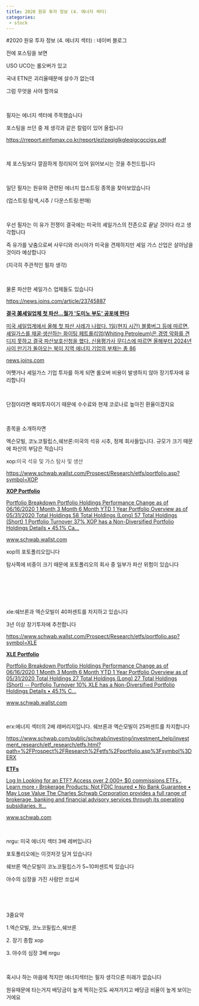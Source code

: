 ```yaml
---
title: 2020 원유 투자 정보 (4. 에너지 섹터)
categories:
 - stock
---
```

#2020 원유 투자 정보 (4. 에너지 섹터) : 네이버 블로그
<div class="wrap_rabbit pcol2 _param(1) _postViewArea222004040255" id="post-view222004040255">
<!-- Rabbit HTML --><div class="se-viewer se-theme-default" lang="ko-KR">
<!-- SE_DOC_HEADER_END -->
<div class="se-main-container">
<div class="se-component se-text se-l-default" id="SE-2fd9ee2e-fdf4-4c43-8e4c-b82625d29e07">
<div class="se-component-content">
<div class="se-section se-section-text se-l-default">
<div class="se-module se-module-text">
<!-- SE-TEXT { --><p class="se-text-paragraph se-text-paragraph-align-" id="SE-a7ee59a8-710e-44d5-81ca-b8024ac8678e" style=""><span class="se-fs- se-ff-" id="SE-024cdcd7-fd52-4ed3-bbf1-9124244a02a7" style="">전에 포스팅을 보면</span></p><!-- } SE-TEXT --><!-- SE-TEXT { --><p class="se-text-paragraph se-text-paragraph-align-" id="SE-af5c1b1a-0620-4790-ba28-56f56c30b422" style=""><span class="se-fs- se-ff-" id="SE-969e273b-fedb-4cab-b9b6-e4ff700909e7" style="">USO UCO는 롤오버가 있고</span></p><!-- } SE-TEXT --><!-- SE-TEXT { --><p class="se-text-paragraph se-text-paragraph-align-" id="SE-469e8d9c-9712-4c90-9717-18b821634ee0" style=""><span class="se-fs- se-ff-" id="SE-cd1d88cf-f7da-4bc6-ade1-9c1092eab35e" style="">국내 ETN은 괴리율때문에 살수가 없는데 </span></p><!-- } SE-TEXT --><!-- SE-TEXT { --><p class="se-text-paragraph se-text-paragraph-align-" id="SE-b16d27fa-55eb-440a-8b97-6aa7056a1e1b" style=""><span class="se-fs- se-ff-" id="SE-2921daf6-917c-43ce-bbb5-374606fa90fe" style="">그럼 무엇을 사야 할까요</span></p><!-- } SE-TEXT --><!-- SE-TEXT { --><p class="se-text-paragraph se-text-paragraph-align-" id="SE-d3238edb-3092-45ba-890e-1ce31f6e1a05" style=""><span class="se-fs- se-ff-" id="SE-a6fcca94-42bc-426b-aa85-2962abfa7980" style="">​</span></p><!-- } SE-TEXT --><!-- SE-TEXT { --><p class="se-text-paragraph se-text-paragraph-align-" id="SE-361593b2-9cd6-469b-9aea-ebb440c75d32" style=""><span class="se-fs- se-ff-" id="SE-875dc069-ab4a-4f24-93ca-c4c0ea2a2478" style="">필자는 에너지 섹터에 주목했습니다</span></p><!-- } SE-TEXT --><!-- SE-TEXT { --><p class="se-text-paragraph se-text-paragraph-align-" id="SE-a76bff18-7028-40ef-9811-1fd252ac9fab" style=""><span class="se-fs- se-ff-" id="SE-9e976cf4-c390-4175-9f29-a348208afb02" style="">포스팅을 쓰던 중 제 생각과 같은 칼럼이 있어 올립니다</span></p><!-- } SE-TEXT --><!-- SE-TEXT { --><p class="se-text-paragraph se-text-paragraph-align-" id="SE-6270c10e-8bb0-49da-bd03-d94c665b3146" style=""><span class="se-fs- se-ff-" id="SE-5e17468e-3573-434c-a5b8-c1daf61825dd" style=""><a class="se-link" href="https://rreport.einfomax.co.kr/report/ezlzeqiglkgleqigcgccigx.pdf" target="_blank">https://rreport.einfomax.co.kr/report/ezlzeqiglkgleqigcgccigx.pdf</a></span></p><!-- } SE-TEXT --><!-- SE-TEXT { --><p class="se-text-paragraph se-text-paragraph-align-" id="SE-6bb59265-95c6-4f57-8395-0ce259a9e0ef" style=""><span class="se-fs- se-ff-" id="SE-a8985439-953e-4988-801d-dbadc788f4e4" style="">​</span></p><!-- } SE-TEXT --><!-- SE-TEXT { --><p class="se-text-paragraph se-text-paragraph-align-" id="SE-98114ecb-ec3c-4969-9f02-c5b96355c045" style=""><span class="se-fs- se-ff-" id="SE-46438a71-90e8-432c-b51d-16a0bbd69eec" style="">제 포스팅보다 깔끔하게 정리되어 있어 읽어보시는 것을 추천드립니다</span></p><!-- } SE-TEXT --><!-- SE-TEXT { --><p class="se-text-paragraph se-text-paragraph-align-" id="SE-6e0b504a-ce73-41e2-bc99-ba416a0e8444" style=""><span class="se-fs- se-ff-" id="SE-1a8ea530-66dc-46a3-b3d2-d6cb41babe3d" style="">​</span></p><!-- } SE-TEXT --><!-- SE-TEXT { --><p class="se-text-paragraph se-text-paragraph-align-" id="SE-cbe1129d-2a1e-4cc2-b339-294fbf1ca8c9" style=""><span class="se-fs- se-ff-" id="SE-3bd16a29-e6fc-474d-8f32-9215b8f132aa" style="">일단 필자는 원유와 관련된 에너지 업스트링 종목을 찾아보았습니다</span></p><!-- } SE-TEXT --><!-- SE-TEXT { --><p class="se-text-paragraph se-text-paragraph-align-" id="SE-87cab7f2-4ac8-47ca-9374-9a473c160b88" style=""><span class="se-fs- se-ff-" id="SE-c21e7967-b67a-4334-bb6a-87ee8191b2d4" style="">(업스트링:탐색,시추 / 다운스트링:판매)</span></p><!-- } SE-TEXT --><!-- SE-TEXT { --><p class="se-text-paragraph se-text-paragraph-align-" id="SE-1689d60b-dda1-467c-86e6-2586ea031bdc" style=""><span class="se-fs- se-ff-" id="SE-d318667f-934f-40a8-9f6e-21688d564b56" style="">​</span></p><!-- } SE-TEXT --><!-- SE-TEXT { --><p class="se-text-paragraph se-text-paragraph-align-" id="SE-0bdeec63-5b12-4180-81c8-3b57a21d01ab" style=""><span class="se-fs- se-ff-" id="SE-5cfbd72c-fe0b-4597-b0bc-d7177f234cf1" style="">우선 필자는 이 유가 전쟁이 결국에는 미국의 셰일가스의 잔존으로 끝날 것이다 라고 생각합니다</span></p><!-- } SE-TEXT --><!-- SE-TEXT { --><p class="se-text-paragraph se-text-paragraph-align-" id="SE-286a9130-ef91-4dc0-b67a-9aaa1c2c6d2e" style=""><span class="se-fs- se-ff-" id="SE-227d8a96-2bd6-4335-b8af-4f9e848c5620" style="">즉 유가를 낮춤으로써 사우디와 러시아가 미국을 견제하지만 셰일 가스 산업은 살아남을 것이라 예상합니다</span></p><!-- } SE-TEXT --><!-- SE-TEXT { --><p class="se-text-paragraph se-text-paragraph-align-" id="SE-27b4bc70-677d-49ac-96d8-da8250c32dd4" style=""><span class="se-fs- se-ff-" id="SE-0d07f253-c474-4070-952c-05eda820b332" style="">(지극히 주관적인 필자 생각)</span></p><!-- } SE-TEXT --><!-- SE-TEXT { --><p class="se-text-paragraph se-text-paragraph-align-" id="SE-56f383c4-6650-4751-b928-a725e6a17404" style=""><span class="se-fs- se-ff-" id="SE-301fc56c-a59b-47d7-9032-ebc5e8a8539e" style="">​</span></p><!-- } SE-TEXT --><!-- SE-TEXT { --><p class="se-text-paragraph se-text-paragraph-align-" id="SE-f824c78d-b65d-4ff4-89d0-aa2fe8579d1f" style=""><span class="se-fs- se-ff-" id="SE-6373114e-445b-42d6-ae18-90784d970ccf" style="">물론 파산한 셰일가스 업체들도 있습니다</span></p><!-- } SE-TEXT --><!-- SE-TEXT { --><p class="se-text-paragraph se-text-paragraph-align-" id="SE-5d197dc9-1313-4c7a-aafd-a59cf97e4013" style=""><span class="se-fs- se-ff-" id="SE-bbdc9948-5dbb-41c6-96df-18a15c3aeff9" style=""><a class="se-link" href="https://news.joins.com/article/23745887" target="_blank">https://news.joins.com/article/23745887</a></span></p><!-- } SE-TEXT -->
</div>
</div>
</div>
</div> <div class="se-component se-oglink se-l-large_image" id="SE-28106190-1f43-4a7c-a5cc-f5c6d7e6fcd1">
<div class="se-component-content">
<div class="se-section se-section-oglink se-l-large_image se-section-align-">
<div class="se-module se-module-oglink">
<a class="se-oglink-thumbnail" href="https://news.joins.com/article/23745887" target="_blank">
<img alt="" class="se-oglink-thumbnail-resource" src="https://dthumb-phinf.pstatic.net/?src=%22https%3A%2F%2Fpds.joins.com%2Fnews%2Fcomponent%2Fhtmlphoto_mmdata%2F202004%2F02%2F7172394c-fbb3-4d98-be71-7cdead85e375.jpg%22&amp;type=ff500_300">
</img></a>
<a class="se-oglink-info" href="https://news.joins.com/article/23745887" target="_blank">
<div class="se-oglink-info-container">
<strong class="se-oglink-title">결국 美셰일업체 첫 파산…월가 '도미노 부도' 공포에 떤다</strong>
<p class="se-oglink-summary">미국 셰일업계에서 올해 첫 파산 사례가 나왔다. 1일(현지 시간) 블룸버그 등에 따르면, 셰일가스를 채굴·생산하는 화이팅 페트롤리엄(Whiting Petroleum)은 경영 악화를 견디지 못하고 결국 파산보호신청을 했다. 신용평가사 무디스에 따르면 올해부터 2024년 사이 만기가 돌아오는 북미 지역 에너지 기업의 부채는 총 86</p>
<p class="se-oglink-url">news.joins.com</p>
</div>
</a>
</div>
</div>
</div>
<script class="__se_module_data" data-module='{"type":"v2_oglink", "id" :"SE-28106190-1f43-4a7c-a5cc-f5c6d7e6fcd1", "data" : {"link" : "https://news.joins.com/article/23745887", "isVideo" : "false", "thumbnail" : "https://dthumb-phinf.pstatic.net/?src=%22https%3A%2F%2Fpds.joins.com%2Fnews%2Fcomponent%2Fhtmlphoto_mmdata%2F202004%2F02%2F7172394c-fbb3-4d98-be71-7cdead85e375.jpg%22&amp;type=ff500_300"}}' type="text/data"></script>
</div> <div class="se-component se-text se-l-default" id="SE-e798e7b5-972d-418d-a44d-28a9f97f5535">
<div class="se-component-content">
<div class="se-section se-section-text se-l-default">
<div class="se-module se-module-text">
<!-- SE-TEXT { --><p class="se-text-paragraph se-text-paragraph-align-" id="SE-6fbee89a-a881-4251-bc1d-8bcd57864ab5" style=""><span class="se-fs- se-ff-" id="SE-77110313-e326-4cd6-85fe-9c861382c63b" style="">어쨋거나 셰일가스 기업 투자를 하게 되면 롤오버 비용이 발생하지 않아 장기투자에 유리합니다</span></p><!-- } SE-TEXT --><!-- SE-TEXT { --><p class="se-text-paragraph se-text-paragraph-align-" id="SE-4eadc27a-043b-4dd5-a854-7863ee95faf0" style=""><span class="se-fs- se-ff-" id="SE-09c2b2ec-7379-463c-972d-782c24b60121" style="">​</span></p><!-- } SE-TEXT --><!-- SE-TEXT { --><p class="se-text-paragraph se-text-paragraph-align-" id="SE-d1bea2f8-3612-4211-aa4e-5be26398399c" style=""><span class="se-fs- se-ff-" id="SE-d2ca178d-5ff0-4179-9142-92d3aca5cf64" style="">단점이라면 해외투자이기 때문에 수수료와 현재 코로나로 높아진 환율이겠지요</span></p><!-- } SE-TEXT --><!-- SE-TEXT { --><p class="se-text-paragraph se-text-paragraph-align-" id="SE-65440630-96ec-452e-8b7e-14176870d049" style=""><span class="se-fs- se-ff-" id="SE-6c3c973d-fbd1-4cc1-97d0-bc2632a3ed08" style="">​</span></p><!-- } SE-TEXT --><!-- SE-TEXT { --><p class="se-text-paragraph se-text-paragraph-align-" id="SE-f3ce9461-0ea2-463c-8b24-d0a903242b01" style=""><span class="se-fs- se-ff-" id="SE-011aad82-b070-4737-aad3-f16d9e68fc19" style="">종목을 소개하자면</span></p><!-- } SE-TEXT --><!-- SE-TEXT { --><p class="se-text-paragraph se-text-paragraph-align-" id="SE-c939fd75-ce79-4f6f-a881-7cb63852270b" style=""><span class="se-fs- se-ff-" id="SE-62a5ecfc-dbf7-4ca0-a88d-5ef183387571" style="">엑슨모빌, 코노코필립스,쉐브론:미국의 석유 시추, 정제 회사들입니다. 규모가 크기 때문에 파산의 부담은 적습니다</span></p><!-- } SE-TEXT --><!-- SE-TEXT { --><p class="se-text-paragraph se-text-paragraph-align-" id="SE-80098947-9c13-40bc-b9d4-c5d10a2811cb" style=""><span class="se-fs- se-ff-" id="SE-574fc6ca-ff61-4b52-b926-5ed39e86a02d" style="">xop:</span><span class="se-fs-fs15 se-ff-system se-style-unset" id="SE-cc4a7005-dee2-44ff-beda-2179a3b5443e" style="color:#414042;background-color:#ffffff;">미국 석유 및 가스 탐사 및 생산</span></p><!-- } SE-TEXT --><!-- SE-TEXT { --><p class="se-text-paragraph se-text-paragraph-align-" id="SE-f2e6c387-d684-4131-af15-abff7ee6e5b8" style=""><span class="se-fs- se-ff-" id="SE-a056df26-c964-4b2a-b2ab-87fa8a499cf7" style=""><a class="se-link" href="https://www.schwab.wallst.com/Prospect/Research/etfs/portfolio.asp?symbol=XOP" target="_blank">https://www.schwab.wallst.com/Prospect/Research/etfs/portfolio.asp?symbol=XOP</a></span></p><!-- } SE-TEXT -->
</div>
</div>
</div>
</div> <div class="se-component se-oglink se-l-text" id="SE-796265d6-0b07-44eb-9685-929d5db1903e">
<div class="se-component-content">
<div class="se-section se-section-oglink se-l-text se-section-align-">
<div class="se-module se-module-oglink">
<a class="se-oglink-info" href="https://www.schwab.wallst.com/Prospect/Research/etfs/portfolio.asp?symbol=XOP" target="_blank">
<div class="se-oglink-info-container">
<strong class="se-oglink-title">XOP Portfolio</strong>
<p class="se-oglink-summary">Portfolio Breakdown Portfolio Holdings Performance Change as of 06/16/2020 1 Month 3 Month 6 Month YTD 1 Year Portfolio Overview as of 05/31/2020 Total Holdings 58 Total Holdings (Long) 57 Total Holdings (Short) 1 Portfolio Turnover 37% XOP has a Non-Diversified Portfolio Holdings Details • 45.1% Ca...</p>
<p class="se-oglink-url">www.schwab.wallst.com</p>
</div>
</a>
</div>
</div>
</div>
<script class="__se_module_data" data-module='{"type":"v2_oglink", "id" :"SE-796265d6-0b07-44eb-9685-929d5db1903e", "data" : {"link" : "https://www.schwab.wallst.com/Prospect/Research/etfs/portfolio.asp?symbol=XOP", "isVideo" : "false", "thumbnail" : ""}}' type="text/data"></script>
</div> <div class="se-component se-text se-l-default" id="SE-784ebbb2-9a02-4fbb-9d20-b50aa1082e18">
<div class="se-component-content">
<div class="se-section se-section-text se-l-default">
<div class="se-module se-module-text">
<!-- SE-TEXT { --><p class="se-text-paragraph se-text-paragraph-align-" id="SE-46dc8527-1bc9-43dc-b0de-43c7e10c2e42" style=""><span class="se-fs- se-ff-" id="SE-b15a7783-91a0-49d1-baf3-bb58d86ecc03" style="">xop의 포토폴리오입니다</span></p><!-- } SE-TEXT --><!-- SE-TEXT { --><p class="se-text-paragraph se-text-paragraph-align-" id="SE-c1b13a58-ebc8-4765-bb97-983d629851f6" style=""><span class="se-fs- se-ff-" id="SE-87cd4df9-9cc5-4dfc-9674-51e84d248a70" style="">탐사쪽에 비중이 크기 때문에 포토폴리오의 회사 중 일부가 파산 위험이 있습니다</span></p><!-- } SE-TEXT --><!-- SE-TEXT { --><p class="se-text-paragraph se-text-paragraph-align-" id="SE-beafdf05-971c-4d80-8623-85ea5d11c150" style=""><span class="se-fs- se-ff-" id="SE-4250b05b-00ed-4c43-ac12-c5309c144326" style="">​</span></p><!-- } SE-TEXT --><!-- SE-TEXT { --><p class="se-text-paragraph se-text-paragraph-align-" id="SE-61c084a6-fb01-40fe-98b2-59cc991d50b6" style=""><span class="se-fs- se-ff-" id="SE-f18f7a83-264a-427d-9e9d-0167411579b9" style="">​</span></p><!-- } SE-TEXT --><!-- SE-TEXT { --><p class="se-text-paragraph se-text-paragraph-align-" id="SE-c69a2de7-892b-4adc-919d-66e20969d764" style=""><span class="se-fs- se-ff-" id="SE-9d5ca80b-f2bc-4101-bae5-fbef4b477ee1" style="">​</span></p><!-- } SE-TEXT --><!-- SE-TEXT { --><p class="se-text-paragraph se-text-paragraph-align-" id="SE-bd8d08ed-d2a9-4a25-ae9a-740df5858e7f" style=""><span class="se-fs- se-ff-" id="SE-e98e35cb-55a5-4da7-8c2e-f3d01fb77b36" style="">xle:쉐브론과 엑슨모빌이 40퍼센트를 차지하고 있습니다</span></p><!-- } SE-TEXT --><!-- SE-TEXT { --><p class="se-text-paragraph se-text-paragraph-align-" id="SE-b9badc4c-f3e3-4b5f-a773-82f2c5960374" style=""><span class="se-fs- se-ff-" id="SE-33afd3b4-740b-4a65-ad6b-341585f5ab4a" style="">3년 이상 장기투자에 추천합니다</span></p><!-- } SE-TEXT --><!-- SE-TEXT { --><p class="se-text-paragraph se-text-paragraph-align-" id="SE-715ccdcb-ad4c-49db-a1dc-7ea5ecf78bb3" style=""><span class="se-fs- se-ff-" id="SE-4b1e7b1b-6ae1-4263-baca-a8ecd3dac9b6" style=""><a class="se-link" href="https://www.schwab.wallst.com/Prospect/Research/etfs/portfolio.asp?symbol=XLE" target="_blank">https://www.schwab.wallst.com/Prospect/Research/etfs/portfolio.asp?symbol=XLE</a></span></p><!-- } SE-TEXT -->
</div>
</div>
</div>
</div> <div class="se-component se-oglink se-l-image" id="SE-938c1235-96ef-4cb3-b4e7-41d13f9d1b5c">
<div class="se-component-content">
<div class="se-section se-section-oglink se-l-image se-section-align-">
<div class="se-module se-module-oglink">
<a class="se-oglink-thumbnail" href="https://www.schwab.wallst.com/Prospect/Research/etfs/portfolio.asp?symbol=XLE" target="_blank">
<img alt="" class="se-oglink-thumbnail-resource" src="https://dthumb-phinf.pstatic.net/?src=%22https%3A%2F%2Fwww.schwab.wallst.com%2Fcgi-bin%2Fupload.dll%2Ffile.png%3Fzab877d0az9176eb3af70646a8ba89194d8a0120a9%22&amp;type=ff120">
</img></a>
<a class="se-oglink-info" href="https://www.schwab.wallst.com/Prospect/Research/etfs/portfolio.asp?symbol=XLE" target="_blank">
<div class="se-oglink-info-container">
<strong class="se-oglink-title">XLE Portfolio</strong>
<p class="se-oglink-summary">Portfolio Breakdown Portfolio Holdings Performance Change as of 06/16/2020 1 Month 3 Month 6 Month YTD 1 Year Portfolio Overview as of 05/31/2020 Total Holdings 27 Total Holdings (Long) 27 Total Holdings (Short) -- Portfolio Turnover 10% XLE has a Non-Diversified Portfolio Holdings Details • 45.1% C...</p>
<p class="se-oglink-url">www.schwab.wallst.com</p>
</div>
</a>
</div>
</div>
</div>
<script class="__se_module_data" data-module='{"type":"v2_oglink", "id" :"SE-938c1235-96ef-4cb3-b4e7-41d13f9d1b5c", "data" : {"link" : "https://www.schwab.wallst.com/Prospect/Research/etfs/portfolio.asp?symbol=XLE", "isVideo" : "false", "thumbnail" : "https://dthumb-phinf.pstatic.net/?src=%22https%3A%2F%2Fwww.schwab.wallst.com%2Fcgi-bin%2Fupload.dll%2Ffile.png%3Fzab877d0az9176eb3af70646a8ba89194d8a0120a9%22&amp;type=ff120"}}' type="text/data"></script>
</div> <div class="se-component se-text se-l-default" id="SE-febee247-fb43-41a0-85d0-fab0d2b815fe">
<div class="se-component-content">
<div class="se-section se-section-text se-l-default">
<div class="se-module se-module-text">
<!-- SE-TEXT { --><p class="se-text-paragraph se-text-paragraph-align-" id="SE-1702d3b8-28a9-4e90-8e21-205e4bb3ba93" style=""><span class="se-fs- se-ff-" id="SE-a5c06d71-5b68-42ed-806a-d9b4d72ec4f9" style="">​</span></p><!-- } SE-TEXT --><!-- SE-TEXT { --><p class="se-text-paragraph se-text-paragraph-align-" id="SE-2ff168e2-6725-4389-9e77-c91744ac09fb" style=""><span class="se-fs- se-ff-" id="SE-3616cdfa-7f0d-4fb2-92d0-0fb19b333780" style="">erx:에너지 섹터의 2배 레버리지입니다. 쉐브론과 엑슨모빌이 25퍼센트를 차지합니다</span></p><!-- } SE-TEXT --><!-- SE-TEXT { --><p class="se-text-paragraph se-text-paragraph-align-" id="SE-f8a690a2-2e1f-481e-bff4-3075ab3cec24" style=""><span class="se-fs- se-ff-" id="SE-fbd5afb0-7819-4898-8c1a-7d2593e9aebe" style=""><a class="se-link" href="https://www.schwab.com/public/schwab/investing/investment_help/investment_research/etf_research/etfs.html?path=%2FProspect%2FResearch%2Fetfs%2Fportfolio.asp%3Fsymbol%3DERX" target="_blank">https://www.schwab.com/public/schwab/investing/investment_help/investment_research/etf_research/etfs.html?path=%2FProspect%2FResearch%2Fetfs%2Fportfolio.asp%3Fsymbol%3DERX</a></span></p><!-- } SE-TEXT -->
</div>
</div>
</div>
</div> <div class="se-component se-oglink se-l-text" id="SE-38226719-3a2e-4c3e-bc41-a483a1ece613">
<div class="se-component-content">
<div class="se-section se-section-oglink se-l-text se-section-align-">
<div class="se-module se-module-oglink">
<a class="se-oglink-info" href="https://www.schwab.com/public/schwab/investing/investment_help/investment_research/etf_research/etfs.html?path=%2FProspect%2FResearch%2Fetfs%2Fportfolio.asp%3Fsymbol%3DERX" target="_blank">
<div class="se-oglink-info-container">
<strong class="se-oglink-title">ETFs</strong>
<p class="se-oglink-summary">Log In Looking for an ETF? Access over 2,000+ $0 commissions ETFs . Learn more › Brokerage Products: Not FDIC Insured • No Bank Guarantee • May Lose Value The Charles Schwab Corporation provides a full range of brokerage, banking and financial advisory services through its operating subsidiaries. It...</p>
<p class="se-oglink-url">www.schwab.com</p>
</div>
</a>
</div>
</div>
</div>
<script class="__se_module_data" data-module='{"type":"v2_oglink", "id" :"SE-38226719-3a2e-4c3e-bc41-a483a1ece613", "data" : {"link" : "https://www.schwab.com/public/schwab/investing/investment_help/investment_research/etf_research/etfs.html?path=%2FProspect%2FResearch%2Fetfs%2Fportfolio.asp%3Fsymbol%3DERX", "isVideo" : "false", "thumbnail" : ""}}' type="text/data"></script>
</div> <div class="se-component se-text se-l-default" id="SE-4bc46e70-3f5a-406b-acc0-ab92c0264e2e">
<div class="se-component-content">
<div class="se-section se-section-text se-l-default">
<div class="se-module se-module-text">
<!-- SE-TEXT { --><p class="se-text-paragraph se-text-paragraph-align-" id="SE-fef5070b-50bf-4108-8407-f6e1b0fe2c16" style=""><span class="se-fs- se-ff-" id="SE-5bdc8ac6-6b8c-4a51-bb54-ec01dcf7af63" style="">​</span></p><!-- } SE-TEXT --><!-- SE-TEXT { --><p class="se-text-paragraph se-text-paragraph-align-" id="SE-1e944c50-09e2-4f9f-9553-68e5e9f577a3" style=""><span class="se-fs- se-ff-" id="SE-bca1c3c4-7ec6-4814-a5a4-97cb58a906d8" style="">nrgu: 미국 에너지 섹터 3배 레버입니다</span></p><!-- } SE-TEXT --><!-- SE-TEXT { --><p class="se-text-paragraph se-text-paragraph-align-" id="SE-87be5192-00d8-4a20-bd63-1c5026cfbafa" style=""><span class="se-fs- se-ff-" id="SE-2b5d3051-cc89-46ba-a7e9-ab75181d1f38" style="">포토폴리오에는 이것저것 담겨 있습니다</span></p><!-- } SE-TEXT --><!-- SE-TEXT { --><p class="se-text-paragraph se-text-paragraph-align-" id="SE-da2a609a-5c34-4819-896e-82ea3820933a" style=""><span class="se-fs- se-ff-" id="SE-b9701f30-520c-4d3c-a863-a81120eb4801" style="">쉐브론 엑슨모빌이 코노코필립스가 5~10퍼센트씩 있습니다</span></p><!-- } SE-TEXT --><!-- SE-TEXT { --><p class="se-text-paragraph se-text-paragraph-align-" id="SE-439ab186-1e85-428f-aa16-1aa14038a2d6" style=""><span class="se-fs- se-ff-" id="SE-7e936410-f6c1-4dbd-9781-8cfc9564330f" style="">야수의 심장을 가진 사람만 쏘십셔</span></p><!-- } SE-TEXT --><!-- SE-TEXT { --><p class="se-text-paragraph se-text-paragraph-align-" id="SE-859d95d2-82e8-4a37-af01-438b9e70ab5c" style=""><span class="se-fs- se-ff-" id="SE-a16589ca-2e6f-4ffb-91b3-d1987e19fdfe" style="">​</span></p><!-- } SE-TEXT --><!-- SE-TEXT { --><p class="se-text-paragraph se-text-paragraph-align-" id="SE-8ae4831c-fc90-4f41-b932-006acc1ecf91" style=""><span class="se-fs- se-ff-" id="SE-47d56e1b-a733-4557-9803-7d9a95e22f11" style="">​</span></p><!-- } SE-TEXT --><!-- SE-TEXT { --><p class="se-text-paragraph se-text-paragraph-align-" id="SE-4f28ac61-e986-4c2c-bda5-9f3d63d276ea" style=""><span class="se-fs- se-ff-" id="SE-8e7872b0-5c2d-45ac-bc61-b5d8f1a00d4a" style="">3줄요약</span></p><!-- } SE-TEXT --><!-- SE-TEXT { --><p class="se-text-paragraph se-text-paragraph-align-" id="SE-ffee33f4-4585-4326-b55c-e429c653cc34" style=""><span class="se-fs- se-ff-" id="SE-1cb1212c-3171-4aa2-9c86-f784130e754c" style="">1.엑슨모빌, 코노코필립스,쉐브론</span></p><!-- } SE-TEXT --><!-- SE-TEXT { --><p class="se-text-paragraph se-text-paragraph-align-" id="SE-621066bc-1cf1-408f-bc46-71d40670e8ea" style=""><span class="se-fs- se-ff-" id="SE-65f07904-e154-4239-8aa6-048d8d4bf15e" style="">2. 장기 종합 xop</span></p><!-- } SE-TEXT --><!-- SE-TEXT { --><p class="se-text-paragraph se-text-paragraph-align-" id="SE-13039653-8f03-4f19-b30a-b2dd3219af69" style=""><span class="se-fs- se-ff-" id="SE-9a133f0c-1dcd-4ccb-ac4f-15314c00c618" style="">3. 야수의 심장 3배 nrgu</span></p><!-- } SE-TEXT --><!-- SE-TEXT { --><p class="se-text-paragraph se-text-paragraph-align-" id="SE-11e88232-657c-4ec2-a614-1a4775435173" style=""><span class="se-fs- se-ff-" id="SE-b098717d-c3ff-4779-a9eb-27024f146b8a" style="">​</span></p><!-- } SE-TEXT --><!-- SE-TEXT { --><p class="se-text-paragraph se-text-paragraph-align-" id="SE-d9c6f55e-e49c-4806-ae15-6f3440e4c150" style=""><span class="se-fs- se-ff-" id="SE-63a8bf4f-15f7-4e0b-853a-d7fcd0e36589" style="">혹시나 하는 마음에 적지만 에너지섹터는 필자 생각으론 미래가 없습니다</span></p><!-- } SE-TEXT --><!-- SE-TEXT { --><p class="se-text-paragraph se-text-paragraph-align-" id="SE-82523be4-708e-439e-943f-efa3a146df8c" style=""><span class="se-fs- se-ff-" id="SE-2285e795-2de4-4334-9b12-9c2f66f7daab" style="">원유때문에 타는거지 배당금이 높게 찍히는것도 싸져가지고 배당금 비율이 높게 보이는거에요</span></p><!-- } SE-TEXT --><!-- SE-TEXT { --><p class="se-text-paragraph se-text-paragraph-align-" id="SE-344bc694-e98c-484e-b726-79dfe19c2298" style=""><span class="se-fs- se-ff-" id="SE-2688484a-e69c-41d8-b12e-bc8e53c698ca" style="">​</span></p><!-- } SE-TEXT --><!-- SE-TEXT { --><p class="se-text-paragraph se-text-paragraph-align-" id="SE-0bc51867-f4e3-4caa-8c81-5251c2a5c619" style=""><span class="se-fs- se-ff-" id="SE-712f2c67-7e3d-49ea-af13-eec858429b70" style="">​</span></p><!-- } SE-TEXT --><!-- SE-TEXT { --><p class="se-text-paragraph se-text-paragraph-align-" id="SE-3fc36f45-b1fb-48aa-a98d-beb5cb1fcdf1" style=""><span class="se-fs- se-ff-" id="SE-31c7566c-fe62-40a2-9036-4b25dd6f2256" style="">​</span></p><!-- } SE-TEXT --><!-- SE-TEXT { --><p class="se-text-paragraph se-text-paragraph-align-" id="SE-c0142931-2df9-4d6c-bc64-e0a6f062db70" style=""><span class="se-fs-fs13 se-ff-system se-style-unset" id="SE-d6baaa44-4df4-4ce8-85ea-9f62dccf7938" style="color:#333333;"><b>​</b></span></p><!-- } SE-TEXT --><!-- SE-TEXT { --><p class="se-text-paragraph se-text-paragraph-align-" id="SE-2c1e3bef-ab0d-4b6c-9ae1-1350b2b3b075" style=""><span class="se-fs-fs13 se-ff-system se-style-unset" id="SE-0f20775a-e2b2-475e-b597-e156948720c3" style="color:#333333;"><b>​</b></span></p><!-- } SE-TEXT --><!-- SE-TEXT { --><p class="se-text-paragraph se-text-paragraph-align-" id="SE-7ad6b2d4-0a17-40d0-bf66-027b3150f30d" style=""><span class="se-fs-fs13 se-ff-system se-style-unset" id="SE-d231f335-9122-454f-8fa0-9435b69b2415" style="color:#333333;"><b>​</b></span></p><!-- } SE-TEXT -->
</div>
</div>
</div>
</div> </div>
</div>
</div>